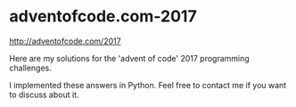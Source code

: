 # adventofcode.com-2017
http://adventofcode.com/2017

Here are my solutions for the 'advent of code' 2017 programming challenges.

I implemented these answers in Python. Feel free to contact me if you want to discuss about it.
